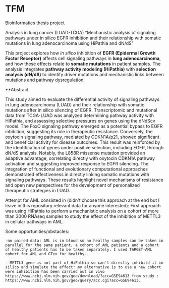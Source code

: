 # TFM
Bioinformatics thesis project

Analysis in lung cancer (LUAD-TCGA)
“Mechanistic analysis of signaling pathways under in silico EGFR inhibition and their relationship with somatic mutations in lung adenocarcinoma using HiPathia and dN/dS”

This project explores how *in silico* inhibition of **EGFR (Epidermal Growth Factor Receptor)** affects 
cell signaling pathways in **lung adenocarcinoma**, and how these effects relate to **somatic mutations** 
in patient samples. The analysis integrates **pathway activity modeling (HiPathia)** with 
**selection analysis (dN/dS)** to identify driver mutations and mechanistic links between mutations 
and pathway dysregulation.


**Abstract

This study aimed to evaluate the differential activity of signaling pathways in lung adenocarcinoma (LUAD) and their relationship with somatic mutations after in silico silencing of EGFR. Transcriptomic and mutational data from TCGA-LUAD was analyzed determining pathway activity with HiPathia, and assessing selective pressures on genes using the dNdScv model. The FoxO signaling pathway emerged as a potential bypass to EGFR inhibition, suggesting its role in therapeutic resistance. Conversely, the oxytocin signaling pathway, mediated by CDKN1A/p21, showed significant and beneficial activity for disease outcomes. This result was reinforced by the identification of genes under positive selection, including EGFR, through dN/dS analysis. Notably, the L858R missense mutation provided an adaptive advantage, correlating directly with oxytocin CDKN1A pathway activation and suggesting improved response to EGFR silencing. The integration of functional and evolutionary computational approaches demonstrated effectiveness in directly linking somatic mutations with signaling pathways. These results highlight novel mechanisms of resistance and open new perspectives for the development of personalized therapeutic strategies in LUAD.


Attempt for AML consisted in (didn't choose this approach at the end but I leave in this repository relevant data for anyone interested):
First approach was using HiPathia to perform a mechanistic analysis on a cohort of more than 3000 RNAseq samples to study the effect of the inhibition of METTL3 in cellular pathways in AML.

Some opportunities/obstacles:

    -no paired data: AML is in blood so no healthy samples can be taken in parallel for the same patient, a cohort of AML patients and a cohort of healthy patients has to be taken separately. I used TARGET-AML cohort for AML and GTex for healthy.

    - METTL3 gene is not part of HiPathia so can't directly inhibitd it in silico and simulate the effect: my alternative is to use a new cohort were inhibition has been carried out in vivo https://www.ncbi.nlm.nih.gov/geo/download/?acc=GSE94613 from study : https://www.ncbi.nlm.nih.gov/geo/query/acc.cgi?acc=GSE94613.



